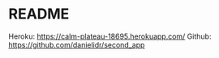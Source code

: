 # README

Heroku: https://calm-plateau-18695.herokuapp.com/
Github: https://github.com/danielidr/second_app